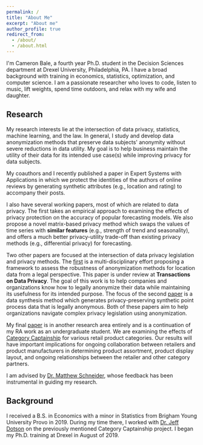 ```yaml
---
permalink: /
title: "About Me"
excerpt: "About me"
author_profile: true
redirect_from: 
  - /about/
  - /about.html
---
```


I'm Cameron Bale, a fourth year Ph.D. student in the Decision Sciences department at Drexel University, Philadelphia, PA. I have a broad background with training in economics, statistics, optimization, and computer science. I am a passionate researcher who loves to code, listen to music, lift weights, spend time outdoors, and relax with my wife and daughter.

## Research

My research interests lie at the intersection of data privacy, statistics, machine learning, and the law. In general, I study and develop data anonymization methods that preserve data subjects' anonymity without severe reductions in data utility. My goal is to help business maintain the utility of their data for its intended use case(s) while improving privacy for data subjects.

My coauthors and I recently published a paper in Expert Systems with Applications in which we protect the identities of the authors of online reviews by generating synthetic attributes (e.g., location and rating) to accompany their posts.

I also have several working papers, most of which are related to data privacy. The first takes an empirical approach to examining the effects of privacy protection on the accuracy of popular forecasting models. We also propose a novel matrix-based privacy method which swaps the values of time series with **similar features** (e.g., strength of trend and seasonality), and offers a much better privacy-utility trade-off than existing privacy methods (e.g., differential privacy) for forecasting.

Two other papers are focused at the intersection of data privacy legislation and privacy methods. The [first](https://cdbale.github.io//research/working-paper-Legally-Anonymizing-Personal-Data) is a multi-disciplinary effort proposing a framework to assess the robustness of anonymization methods for location data from a legal perspective. This paper is under review at **Transactions on Data Privacy**. The goal of this work is to help companies and organizations know how to legally anonymize their data while maintaining its usefulness for its intended purpose. The focus of the second [paper](https://cdbale.github.io//research/synthesizer-anonymized-location-data) is a data synthesis method which generates privacy-preserving synthetic point process data that is legally anonymous. Both of these papers aim to help organizations navigate complex privacy legislation using anonymization.

My final [paper](https://cdbale.github.io//research/CC) is in another research area entirely and is a continuation of my RA work as an undergraduate student. We are examining the effects of [Category Captainship](https://www.dotactiv.com/blog/what-is-a-category-captain) for various retail product categories. Our results will have important implications for ongoing collaboration between retailers and product manufacturers in determining product assortment, product display layout, and ongoing relationships between the retailer and other category partners.

I am advised by [Dr. Matthew Schneider](https://www.lebow.drexel.edu/people/matthewschneider), whose feedback has been instrumental in guiding my research.

## Background

I received a B.S. in Economics with a minor in Statistics from Brigham Young University Provo in 2019. During my time there, I worked with [Dr. Jeff Dotson](https://marriott.byu.edu/directory/details?id=33658) on the previously mentioned Category Captainship project. I began my Ph.D. training at Drexel in August of 2019.
